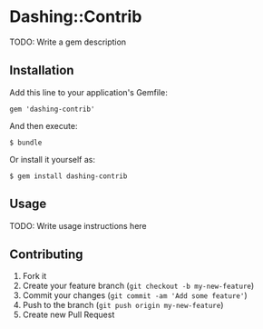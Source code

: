 # Dashing::Contrib

TODO: Write a gem description

## Installation

Add this line to your application's Gemfile:

    gem 'dashing-contrib'

And then execute:

    $ bundle

Or install it yourself as:

    $ gem install dashing-contrib

## Usage

TODO: Write usage instructions here

## Contributing

1. Fork it
2. Create your feature branch (`git checkout -b my-new-feature`)
3. Commit your changes (`git commit -am 'Add some feature'`)
4. Push to the branch (`git push origin my-new-feature`)
5. Create new Pull Request
